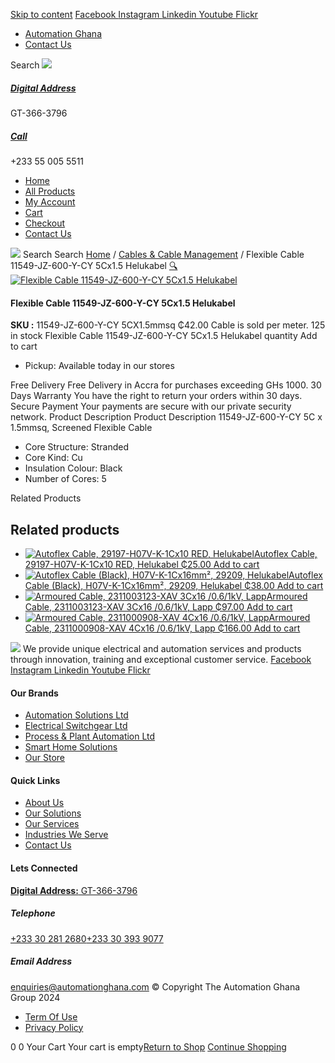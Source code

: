 [Skip to content](https://store.automationghana.com/product/flexible-cable-11549-jz-600-y-cy-5cx1-5-helukabel/#content)
[ Facebook ](https://www.facebook.com/automationgh/) [ Instagram ](https://www.instagram.com/automationgh/) [ Linkedin ](https://www.linkedin.com/company/the-automation-ghana-limited/) [ Youtube ](https://www.youtube.com/channel/UCurrRDUSm5oIW39VXjn1u0w) [ Flickr ](https://www.flickr.com/photos/181794037@N07/)
  * [ Automation Ghana ](https://automationghana.com)
  * [ Contact Us ](https://store.automationghana.com/contact/)


Search
[ ![](https://store.automationghana.com/wp-content/uploads/2024/04/Website-TAGG-Logo-BLUE.png) ](https://store.automationghana.com/)
[ ](https://maps.app.goo.gl/m4xeaagWCNbLk4jM6)
#####  [ Digital Address ](https://maps.app.goo.gl/m4xeaagWCNbLk4jM6)
GT-366-3796 
[ ](tel:+233550055511)
#####  [ Call ](tel:+233550055511)
+233 55 005 5511 
  * [Home](https://store.automationghana.com/)
  * [All Products](https://store.automationghana.com/shop/)
  * [My Account](https://store.automationghana.com/my-account/)
  * [Cart](https://store.automationghana.com/cart/)
  * [Checkout](https://store.automationghana.com/checkout/)
  * [Contact Us](https://store.automationghana.com/contact/)


[![](https://store.automationghana.com/wp-content/uploads/2024/04/AutomationGhana_logo_white.png)](https://store.automationghana.com)
Search
Search
[Home](https://store.automationghana.com) / [Cables & Cable Management](https://store.automationghana.com/product-category/cables-cable-management/) / Flexible Cable 11549-JZ-600-Y-CY 5Cx1.5 Helukabel
[🔍](https://store.automationghana.com/product/flexible-cable-11549-jz-600-y-cy-5cx1-5-helukabel/)
[![Flexible Cable 11549-JZ-600-Y-CY 5Cx1.5 Helukabel](https://store.automationghana.com/wp-content/uploads/2020/04/JZ-600.jpg)](https://store.automationghana.com/wp-content/uploads/2020/04/JZ-600.jpg)
####  Flexible Cable 11549-JZ-600-Y-CY 5Cx1.5 Helukabel 
**SKU :** 11549-JZ-600-Y-CY 5CX1.5mmsq 
₵42.00
Cable is sold per meter.
125 in stock
Flexible Cable 11549-JZ-600-Y-CY 5Cx1.5 Helukabel quantity
Add to cart
  * Pickup: Available today in our stores


Free Delivery 
Free Delivery in Accra for purchases exceeding GHs 1000. 
30 Days Warranty 
You have the right to return your orders within 30 days. 
Secure Payment 
Your payments are secure with our private security network. 
Product Description
Product Description
11549-JZ-600-Y-CY 5C x 1.5mmsq, Screened Flexible Cable 
  * Core Structure: Stranded
  * Core Kind: Cu
  * Insulation Colour: Black
  * Number of Cores: 5


Related Products 
## Related products
  * [![Autoflex Cable, 29197-H07V-K-1Cx10 RED, Helukabel](https://store.automationghana.com/wp-content/uploads/2017/12/Cables-4-300x300.png)Autoflex Cable, 29197-H07V-K-1Cx10 RED, Helukabel ₵25.00 ](https://store.automationghana.com/product/autoflex-cable-29197-h07v-k-1cx10-red-helukabel/)
[Add to cart](https://store.automationghana.com/product/flexible-cable-11549-jz-600-y-cy-5cx1-5-helukabel/?add-to-cart=1477)
  * [![Autoflex Cable \(Black\), H07V-K-1Cx16mm², 29209, Helukabel](https://store.automationghana.com/wp-content/uploads/2019/12/CABLES-3-300x300.jpg)Autoflex Cable (Black), H07V-K-1Cx16mm², 29209, Helukabel ₵38.00 ](https://store.automationghana.com/product/autoflex-cable-29209-h07v-k-1cx16-blk-helukabel/)
[Add to cart](https://store.automationghana.com/product/flexible-cable-11549-jz-600-y-cy-5cx1-5-helukabel/?add-to-cart=1478)
  * [![Armoured Cable, 2311003123-XAV 3Cx16 /0.6/1kV, Lapp](https://store.automationghana.com/wp-content/uploads/2019/12/Armoured-cable-300x300.jpg)Armoured Cable, 2311003123-XAV 3Cx16 /0.6/1kV, Lapp ₵97.00 ](https://store.automationghana.com/product/armoured-cable-2311003123-xav-3cx16-0-6-1kv-lapp/)
[Add to cart](https://store.automationghana.com/product/flexible-cable-11549-jz-600-y-cy-5cx1-5-helukabel/?add-to-cart=1458)
  * [![Armoured Cable, 2311000908-XAV 4Cx16 /0.6/1kV, Lapp](https://store.automationghana.com/wp-content/uploads/2019/12/Armoured-cable-300x300.jpg)Armoured Cable, 2311000908-XAV 4Cx16 /0.6/1kV, Lapp ₵166.00 ](https://store.automationghana.com/product/armoured-cable-2311000908-xav-4cx16-0-6-1kv-lapp/)
[Add to cart](https://store.automationghana.com/product/flexible-cable-11549-jz-600-y-cy-5cx1-5-helukabel/?add-to-cart=1455)


![](https://store.automationghana.com/wp-content/uploads/2024/04/AutomationGhana_logo_white.png)
We provide unique electrical and automation services and products through innovation, training and exceptional customer service.
[ Facebook ](https://www.facebook.com/automationgh/) [ Instagram ](https://www.instagram.com/automationgh/) [ Linkedin ](https://www.linkedin.com/company/the-automation-ghana-limited/) [ Youtube ](https://www.youtube.com/channel/UCurrRDUSm5oIW39VXjn1u0w) [ Flickr ](https://www.flickr.com/photos/181794037@N07/)
#### Our Brands
  * [ Automation Solutions Ltd ](https://store.automationghana.com/product/flexible-cable-11549-jz-600-y-cy-5cx1-5-helukabel/)
  * [ Electrical Switchgear Ltd ](https://store.automationghana.com/product/flexible-cable-11549-jz-600-y-cy-5cx1-5-helukabel/)
  * [ Process & Plant Automation Ltd ](https://store.automationghana.com/product/flexible-cable-11549-jz-600-y-cy-5cx1-5-helukabel/)
  * [ Smart Home Solutions ](https://store.automationghana.com/product/flexible-cable-11549-jz-600-y-cy-5cx1-5-helukabel/)
  * [ Our Store ](https://store.automationghana.com/product/flexible-cable-11549-jz-600-y-cy-5cx1-5-helukabel/)


#### Quick Links
  * [ About Us ](https://store.automationghana.com/product/flexible-cable-11549-jz-600-y-cy-5cx1-5-helukabel/)
  * [ Our Solutions ](https://store.automationghana.com/product/flexible-cable-11549-jz-600-y-cy-5cx1-5-helukabel/)
  * [ Our Services ](https://store.automationghana.com/product/flexible-cable-11549-jz-600-y-cy-5cx1-5-helukabel/)
  * [ Industries We Serve ](https://store.automationghana.com/product/flexible-cable-11549-jz-600-y-cy-5cx1-5-helukabel/)
  * [ Contact Us ](https://store.automationghana.com/product/flexible-cable-11549-jz-600-y-cy-5cx1-5-helukabel/)


#### Lets Connected
[**Digital Address:** GT-366-3796](https://maps.app.goo.gl/m4xeaagWCNbLk4jM6)
#####  Telephone 
[ +233 30 281 2680](tel:+233302812680)[+233 30 393 9077](https://store.automationghana.com/product/flexible-cable-11549-jz-600-y-cy-5cx1-5-helukabel/+233303939077)
#####  Email Address 
enquiries@automationghana.com 
© Copyright The Automation Ghana Group 2024
  * [ Term Of Use ](https://store.automationghana.com/product/flexible-cable-11549-jz-600-y-cy-5cx1-5-helukabel/)
  * [ Privacy Policy ](https://store.automationghana.com/product/flexible-cable-11549-jz-600-y-cy-5cx1-5-helukabel/)


0
0
Your Cart
Your cart is empty[Return to Shop](https://store.automationghana.com/shop/)
[Continue Shopping](https://store.automationghana.com/product/flexible-cable-11549-jz-600-y-cy-5cx1-5-helukabel/)
